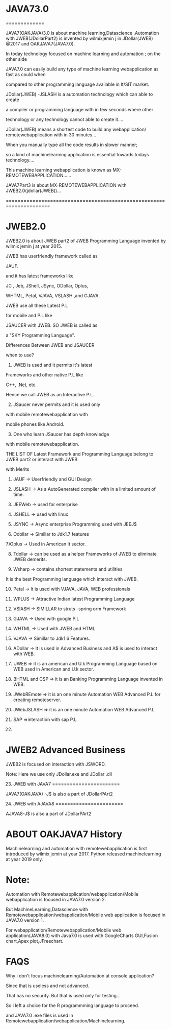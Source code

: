 # JAVA73.0
=============

JAVA7(OAKJAVA)3.0  is   about    machine  learning,Datascience ,Automation   with  JWEB(JDollarPart2)   is   invented by   wilmixjemin j  in  JDollar(JWEB) @2017 and OAKJAVA7(JAVA7.0).

In  today  technology  focused  on  machine learning  and  automation ;  on  the  other  side
 
 JAVA7.0  can    easily  build  any type  of  machine learning  webapplication   as   fast  as could when
 
 compared   to  other   programming  language  available  in It/SIT market.
 
 
 JDollar(JWEB) -JSLASH   is  a  automation  technology  which  can  able  to  create
 
 a   compiler   or   programming  language  with in  few  seconds  where   other
 
 technology or  any  technology  cannot able to  create  it....
 
 
 JDollar(JWEB) means   a   shortest  code    to  build  any  webapplication/ remotewebapplication   with  in    30 minutes...
 
 
 
 When  you manually  type  all  the  code   results in  slower  manner;
 
 so   a kind  of  machinelearning   application  is  essential   towards   todays  technology....
 
 This  machine learning  webapplication   is  known  as   MX-REMOTEWEBAPPLICATION......
 
 JAVA7Part3   is  about    MX-REMOTEWEBAPPLICATION  with  JWEB2.0(jdollar(JWEB))...
 
 =====================================================================

JWEB2.0
=========

JWEB2.0 is about JWEB part2 of JWEB Programming Language invented by wilmix jemin j at year 2015.

JWEB has userfriendly framework called as

JAUF.

and it has latest frameworks like

JC , Jeb, JShell, JSync, ODollar, Oplus,

WHTML, Petal, VJAVA, VSLASH ,and GJAVA.

JWEB use all these Latest P.L

for mobile and P.L like

JSAUCER with JWEB. SO JWEB is called as

a "SKY Programming Language".

Differences Between JWEB and JSAUCER

when to use?

1) JWEB is used and it permits it's latest

Frameworks and other native P.L like

C++, .Net, etc.

Hence we call JWEB as an Interactive P.L.

2) JSaucer never permits and it is used only

with mobile remotewebapplication with

mobile phones like Android.

3) One who learn JSaucer has depth knowledge

with mobile remotewebapplication.

THE LIST OF Latest Framework and Programming Language belong to JWEB part2 or interact with JWEB

with Merits

1) JAUF -> Userfriendly and GUI Design

2) JSLASH -> As a AutoGenerated compiler with in a limited amount of time.

3) JEEWeb -> used for enterprise

4) JSHELL -> used with linux

5) JSYNC -> Async enterprise Programming used with JEEJ$

6) Odollar -> Simillar to Jdk1.7 features

7)Oplus -> Used in American It sector.

8) Tdollar -> can be used as a helper Frameworks of JWEB to eliminate JWEB demerits.

9) Wsharp -> contains shortest statements and utilities

It is the best Programming language which interact with JWEB.

10) Petal -> It is used with VJAVA, JAVA, WEB professionals

11) WPLUS -> Attractive Indian latest Programming Language

12) VSlASH -> SIMILLAR to struts -spring orm Framework

13) GJAVA -> Used with google P.L

14) WHTML -> Used with JWEB and HTML

15) VJAVA -> Simillar to Jdk1.6 Features.

16) ADollar -> It is used in Advanced Business and A$ is used to interact with WEB.

17) UWEB => it is an american and U.k Programming Language based on WEB used in American and U.k sector.

18) BHTML and CSP => it is an Banking Programming Language invented in WEB.

19) JWebREmote => it is an one minute Automation WEB Advanced P.L for creating remoteserver.

20) JWebJSLASH => it is an one minute Automation WEB Advanced P.L

21) SAP =>interaction with sap P.L



22) 
  JWEB2  Advanced Business
=================================
JWEB2  is focused  on  interaction  with JSWORD.

Note: Here  we use  only   JDollar.exe  and JDollar .dll 


23)  JWEB  with  JAVA7
=======================

JAVA7(OAKJAVA) -J$  is  also  a part  of  JDollarPArt2



24)  JWEB  with  AJAVA8
=======================

AJAVA8-J$  is  also  a part  of  JDollarPArt2



ABOUT OAKJAVA7 History
======================
Machinelearning and  automation with remotewebapplication  is  first introduced by  wilmix jemin at year 2017.
Python released  machinelearning  at  year 2019 only.

Note: 
======

Automation  with  Remotewebapplication/webapplication/Mobile webapplication   is  focused  in  JAVA7.0 version 2.

But  MachineLearning,Datascience with    Remotewebapplication/webapplication/Mobile web application   is  focused  in  JAVA7.0 version 1.

For  webapplication/Remotewebapplication/Mobile web application(JAVA8.0)  with  Java7.0  is  used  with  GoogleCharts GUI,Fusion chart,Apex plot,JFreechart.   



FAQS
======

Why   i  don't  focus  machinelearning/Automation  at  console application?

Since  that  is  useless  and  not  advanced.

That has  no  security. But  that  is used  only  for  testing..

So  i  left  a  choice  for  the R programmming language  to proceed.

and JAVA7.0  .exe files  is  used  in  Remotewebapplication/webapplication/Machinelearning.




